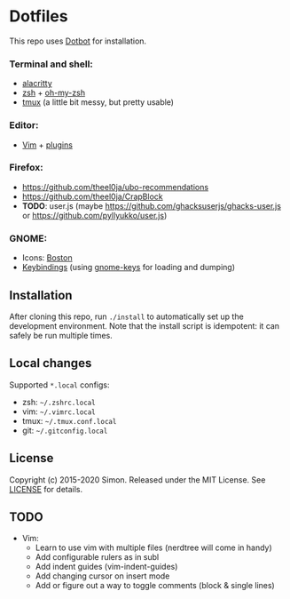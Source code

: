 # Dotfiles

This repo uses [Dotbot](https://github.com/anishathalye/dotbot) for installation.

### Terminal and shell:

- [alacritty](/alacritty.yml)
- [zsh](/zshrc) + [oh-my-zsh](/oh-my-zsh/custom/themes)
- [tmux](/tmux.conf) (a little bit messy, but pretty usable)

### Editor:

- [Vim](/vimrc) + [plugins](/vim/pack/vendor/start)

### Firefox:

- https://github.com/theel0ja/ubo-recommendations
- https://github.com/theel0ja/CrapBlock
- **TODO**: user.js (maybe https://github.com/ghacksuserjs/ghacks-user.js or https://github.com/pyllyukko/user.js)

### GNOME:

- Icons: [Boston](https://github.com/heychrisd/Boston-Icons)
- [Keybindings](keys.conf) (using [gnome-keys](/bin/gnome-keys) for loading and dumping)

## Installation

After cloning this repo, run `./install` to automatically set up the development environment.
Note that the install script is idempotent: it can safely be run multiple times.

## Local changes

Supported `*.local` configs:
- zsh: `~/.zshrc.local`
- vim: `~/.vimrc.local`
- tmux: `~/.tmux.conf.local`
- git: `~/.gitconfig.local`

## License

Copyright (c) 2015-2020 Simon. Released under the MIT License. See [LICENSE](/LICENSE) for details.

## TODO

- Vim:
  - Learn to use vim with multiple files (nerdtree will come in handy)
  - Add configurable rulers as in subl
  - Add indent guides (vim-indent-guides)
  - Add changing cursor on insert mode
  - Add or figure out a way to toggle comments (block & single lines)
